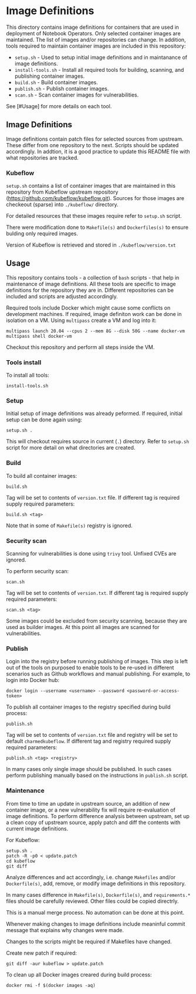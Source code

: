 # Image Definitions

This directory contains image definitions for containers that are used in deployment of Notebook Operators. Only selected container images are maintained. The list of images and/or repositories can change. In addition, tools required to maintain container images are included in this repository:

- `setup.sh` - Used to setup initial image definitions and in maintanance of image definitions.
- `install-tools.sh` - Install all required tools for building, scanning, and publishing container images.
- `build.sh` - Build container images.
- `publish.sh` - Publish container images.
- `scan.sh` - Scan container images for vulnerabilities.

See [#Usage] for more details on each tool.

## Image Definitions

Image definitions contain patch files for selected sources from upstream. These differ from one repository to the next. Scripts should be updated accordingly. In addtion, it is a good practice to update this README file with what repositories are tracked.

### Kubeflow

`setup.sh` contains a list of container images that are maintained in this repository from Kubeflow upstream repository (https://github.com/kubeflow/kubeflow.git). Sources for those images are checkeout (sparse) into `./kubeflow/` directory.

For detailed resources that these images require refer to `setup.sh` script.

There were modification done to `Makefile(s)` and `Dockerfiles(s)` to ensure bulding only required images.

Version of Kubeflow is retrieved and stored in `./kubeflow/version.txt`

## Usage

This repository contains tools - a collection of `bash` scripts - that help in maintenance of image definitions. All these tools are specific to image definitions for the repository they are in. Different repositories can be included and scripts are adjusted accordingly.

Required tools include Docker which might cause some conflicts on development machines. If required, image definiton work can be done in isolation on a VM. Using `multipass` create a VM and log into it:

```
multipass launch 20.04 --cpus 2 --mem 8G --disk 50G --name docker-vm
multipass shell docker-vm
```
Checkout this repository and perform all steps inside the VM.

### Tools install

To install all tools:

```
install-tools.sh
```

### Setup

Initial setup of image definitions was already peformed. If required, initial setup can be done again using:

```
setup.sh .
```

This will checkout requires source in current (`.`) directory. Refer to `setup.sh` script for more detail on what directories are created.

### Build

To build all container images:

```
build.sh
```

Tag will be set to contents of `version.txt` file. If different tag is required supply required parameters:

```
build.sh <tag>
```

Note that in some of `Makefile(s)` registry is ignored.

### Security scan

Scanning for vulnerabilities is done using `trivy` tool. Unfixed CVEs are ignored.

To perform security scan:

```
scan.sh
```

Tag will be set to contents of `version.txt`. If different tag is required supply required parameters:

```
scan.sh <tag>
```

Some images could be excluded from security scanning, because they are used as builder images. At this point all images are scanned for vulnerabilities.

### Publish

Login into the registry before running publishing of images. This step is left out of the tools on purposed to enable tools to be re-used in different scenarios such as Github workflows and manual publishing. For example, to login into Docker hub:

```
docker login --username <username> --password <password-or-access-token>
```

To publish all container images to the registry specified during build process:

```
publish.sh
```

Tag will be set to contents of `version.txt` file and registry will be set to default `charmedkubeflow`. If different tag and registry required supply required parameters:

```
publish.sh <tag> <registry>
```

In many cases only single image should be published. In such cases perform publishing manually based on the instructions in `publish.sh` script.

### Maintenance

From time to time an update in upstream source, an addition of new container image, or a new vulnerability fix will require re-evaluation of image definitions. To perform difference analysis between upstream, set up a clean copy of upstream source, apply patch and diff the contents with current image definitions.

For Kubeflow:

```
setup.sh .
patch -R -p0 < update.patch
cd kubeflow 
git diff
```

Analyze differences and act accordingly, i.e. change `Makefiles` and/or `Dockerfile(s)`, add, remove, or modify image definitions in this repository.

In many cases difference in `Makefile(s)`, `Dockerfile(s)`, and `requirements.*` files should be carefully reviewed. Other files could be copied directrly.

This is a manual merge process. No automation can be done at this point.

Whenever making changes to image definitions include meaninful commit message that explains why changes were made.

Changes to the scripts might be required if Makefiles have changed.

Create new patch if required:

```
git diff -aur kubeflow > update.patch
```

To clean up all Docker images creared during build process:

```
docker rmi -f $(docker images -aq)
```
